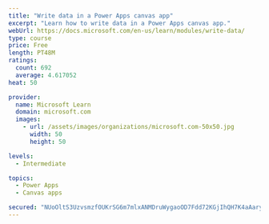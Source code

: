 ```yaml
---
title: "Write data in a Power Apps canvas app"
excerpt: "Learn how to write data in a Power Apps canvas app."
webUrl: https://docs.microsoft.com/en-us/learn/modules/write-data/
type: course
price: Free
length: PT48M
ratings:
  count: 692
  average: 4.617052
heat: 50

provider:
  name: Microsoft Learn
  domain: microsoft.com
  images:
    - url: /assets/images/organizations/microsoft.com-50x50.jpg
      width: 50
      height: 50

levels:
  - Intermediate

topics:
  - Power Apps
  - Canvas apps

secured: "NUoOltS3UzvsmzfOUKrSG6m7mlxANMDruWygaoOD7Fdd72KGjIhQH7K4aAaryx0gp1TQGBb3esy49IKeceODV2ZRobVpEees/6P/VURkyBnuPpQbKh6vKnFHnLJqOpe9sIWGF1bFR6DbRNJbCAmJ3HRJ9ojW9x2UG8l7/xq/K0whVVrruw7pJFEGTZOta0676smKkrjcd7Ay8eN8dVrdal8ECkSQhGMssw93aq3zojZsP90W43KG+oNtFG7x1GlrxPunzCET+YD0eRgaOpGqQ6Qq/ItJXHLDX7NRlj6o9wsm1Yzvra0cQyoiIqkrUT3Y2CwJRaQdszS+eAx2Jjduza+14NXD6z9L74CX8YD6EoDAYJDZzoGk1bOif/Wk4/YiKEj5x80OxPImm/toq8uIuTj1RmvvztcNLPSMsZcP/3Q=;gPYT5YAck+e/8IsaCH5N4g=="
---
```


